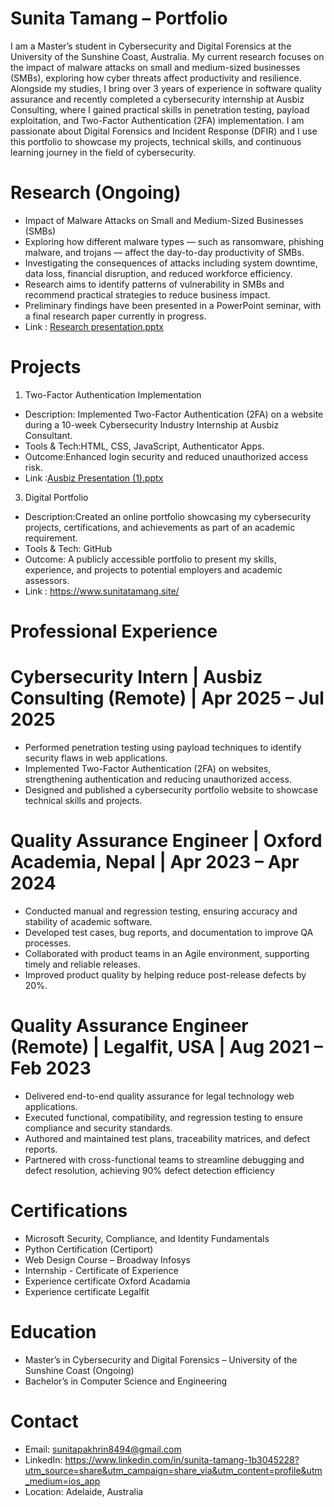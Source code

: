 # Sunita Tamang – Portfolio
I am a Master’s student in Cybersecurity and Digital Forensics at the University of the Sunshine Coast, Australia. My current research focuses on the impact of malware attacks on small and medium-sized businesses (SMBs), exploring how cyber threats affect productivity and resilience. Alongside my studies, I bring over 3 years of experience in software quality assurance and recently completed a cybersecurity internship at Ausbiz Consulting, where I gained practical skills in penetration testing, payload exploitation, and Two-Factor Authentication (2FA) implementation. I am passionate about Digital Forensics and Incident Response (DFIR) and I use this portfolio to showcase my projects, technical skills, and continuous learning journey in the field of cybersecurity.

# Research (Ongoing)
- Impact of Malware Attacks on Small and Medium-Sized Businesses (SMBs) 
- Exploring how different malware types — such as ransomware, phishing malware, and trojans — affect the day-to-day productivity of SMBs.
- Investigating the consequences of attacks including system downtime, data loss, financial disruption, and reduced workforce efficiency.
- Research aims to identify patterns of vulnerability in SMBs and recommend practical strategies to reduce business impact.
- Preliminary findings have been presented in a PowerPoint seminar, with a final research paper currently in progress.
- Link : [Research presentation.pptx](https://github.com/user-attachments/files/22580097/Research.presentation.pptx)


# Projects
1. Two-Factor Authentication Implementation
- Description: Implemented Two-Factor Authentication (2FA) on a website during a 10-week Cybersecurity Industry Internship at Ausbiz Consultant.
- Tools & Tech:HTML, CSS, JavaScript, Authenticator Apps.
- Outcome:Enhanced login security and reduced unauthorized access risk.
- Link :[Ausbiz Presentation (1).pptx](https://github.com/user-attachments/files/22579814/Ausbiz.Presentation.1.pptx)

3. Digital Portfolio 
- Description:Created an online portfolio showcasing my cybersecurity projects, certifications, and achievements as part of an academic requirement.
- Tools & Tech: GitHub
- Outcome: A publicly accessible portfolio to present my skills, experience, and projects to potential employers and academic assessors.
- Link : https://www.sunitatamang.site/
  
# Professional Experience

# Cybersecurity Intern | Ausbiz Consulting (Remote) | Apr 2025 – Jul 2025
- Performed penetration testing using payload techniques to identify security flaws in web applications.
- Implemented Two-Factor Authentication (2FA) on websites, strengthening authentication and reducing unauthorized access.
- Designed and published a cybersecurity portfolio website to showcase technical skills and projects.

# Quality Assurance Engineer | Oxford Academia, Nepal | Apr 2023 – Apr 2024
- Conducted manual and regression testing, ensuring accuracy and stability of academic software.
- Developed test cases, bug reports, and documentation to improve QA processes.
- Collaborated with product teams in an Agile environment, supporting timely and reliable releases.
- Improved product quality by helping reduce post-release defects by 20%.
  

# Quality Assurance Engineer (Remote) | Legalfit, USA | Aug 2021 – Feb 2023
- Delivered end-to-end quality assurance for legal technology web applications.
- Executed functional, compatibility, and regression testing to ensure compliance and security standards.
- Authored and maintained test plans, traceability matrices, and defect reports.
- Partnered with cross-functional teams to streamline debugging and defect resolution, achieving 90% defect detection efficiency

# Certifications
- Microsoft Security, Compliance, and Identity Fundamentals
- Python Certification (Certiport) 
- Web Design Course – Broadway Infosys 
- Internship - Certificate of Experience 
- Experience certificate Oxford Acadamia 
- Experience certificate Legalfit 

# Education
- Master’s in Cybersecurity and Digital Forensics – University of the Sunshine Coast (Ongoing)
- Bachelor’s in Computer Science and Engineering

# Contact
- Email: sunitapakhrin8494@gmail.com
- LinkedIn: https://www.linkedin.com/in/sunita-tamang-1b3045228?utm_source=share&utm_campaign=share_via&utm_content=profile&utm_medium=ios_app
- Location: Adelaide, Australia

